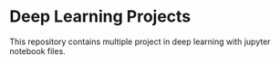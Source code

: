 # Deep Learning Projects

This repository contains multiple project in deep learning with jupyter notebook files.



